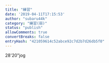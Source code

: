 ```yaml
---
title: "練習"
date: '2019-04-11T17:15:53'
author: "subaru44k"
category: "練習(弱)"
status: "publish"
allowComments: true
convertBreaks: false
entryHash: "421059614c52abce92c7d2b7d26db5f0"
---
```

28'20"jog

